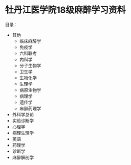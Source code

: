 # 牡丹江医学院18级麻醉学习资料

目录：

- 其他
    - 临床麻醉学
    - 免疫学
    - 六科联考
    - 内科学
    - 分子生物学
    - 卫生学
    - 生物化学
    - 生理学
    - 病原生物学
    - 病理学
    - 遗传学
    - 麻醉药理学
- 外科学总论
- 实验诊断学
- 心理学
- 病理生理学
- 英语
- 药理学
- 诊断学
- 麻醉解剖学